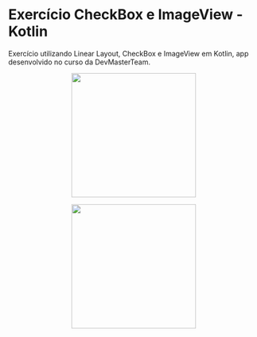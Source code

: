 # Exercício CheckBox e ImageView - Kotlin

Exercício utilizando Linear Layout, CheckBox e ImageView em Kotlin, app desenvolvido no curso da DevMasterTeam.



<p align="center">
 <img src="https://user-images.githubusercontent.com/50715392/86943315-ab92ef80-c11c-11ea-95b3-cde51de7ff8c.png" width="250" />
</p> 

<p align="center">
 <img src="https://user-images.githubusercontent.com/50715392/86943346-b9e10b80-c11c-11ea-860e-3660e154edb4.png" width="250" />
</p> 

